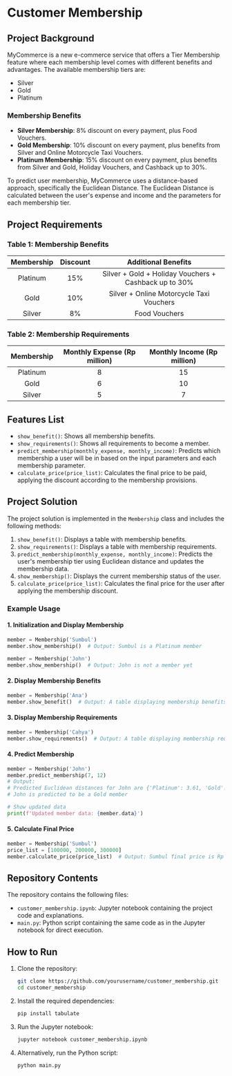 # Customer Membership

## Project Background

MyCommerce is a new e-commerce service that offers a Tier Membership feature where each membership level comes with different benefits and advantages. The available membership tiers are:
- Silver
- Gold
- Platinum

### Membership Benefits
- **Silver Membership**: 8% discount on every payment, plus Food Vouchers.
- **Gold Membership**: 10% discount on every payment, plus benefits from Silver and Online Motorcycle Taxi Vouchers.
- **Platinum Membership**: 15% discount on every payment, plus benefits from Silver and Gold, Holiday Vouchers, and Cashback up to 30%.

To predict user membership, MyCommerce uses a distance-based approach, specifically the Euclidean Distance. The Euclidean Distance is calculated between the user's expense and income and the parameters for each membership tier.

## Project Requirements

### Table 1: Membership Benefits
| **Membership** | **Discount** | **Additional Benefits** |
|:--------------:|:------------:|:-----------------------:|
| Platinum       | 15%          | Silver + Gold + Holiday Vouchers + Cashback up to 30% |
| Gold           | 10%          | Silver + Online Motorcycle Taxi Vouchers |
| Silver         | 8%           | Food Vouchers |

### Table 2: Membership Requirements
| **Membership** | **Monthly Expense (Rp million)** | **Monthly Income (Rp million)** |
|:--------------:|:-------------------------------:|:------------------------------:|
| Platinum       | 8                                | 15                             |
| Gold           | 6                                | 10                             |
| Silver         | 5                                | 7                              |

## Features List
- `show_benefit()`: Shows all membership benefits.
- `show_requirements()`: Shows all requirements to become a member.
- `predict_membership(monthly_expense, monthly_income)`: Predicts which membership a user will be in based on the input parameters and each membership parameter.
- `calculate_price(price_list)`: Calculates the final price to be paid, applying the discount according to the membership provisions.

## Project Solution

The project solution is implemented in the `Membership` class and includes the following methods:

1. `show_benefit()`: Displays a table with membership benefits.
2. `show_requirements()`: Displays a table with membership requirements.
3. `predict_membership(monthly_expense, monthly_income)`: Predicts the user's membership tier using Euclidean distance and updates the membership data.
4. `show_membership()`: Displays the current membership status of the user.
5. `calculate_price(price_list)`: Calculates the final price for the user after applying the membership discount.

### Example Usage

#### 1. Initialization and Display Membership
```python
member = Membership('Sumbul')
member.show_membership()  # Output: Sumbul is a Platinum member

member = Membership('John')
member.show_membership()  # Output: John is not a member yet
```

#### 2. Display Membership Benefits
```python
member = Membership('Ana')
member.show_benefit()  # Output: A table displaying membership benefits
```

#### 3. Display Membership Requirements
```python
member = Membership('Cahya')
member.show_requirements()  # Output: A table displaying membership requirements
```

#### 4. Predict Membership
```python
member = Membership('John')
member.predict_membership(7, 12)  
# Output:
# Predicted Euclidean distances for John are {'Platinum': 3.61, 'Gold': 2.0, 'Silver': 5.0}
# John is predicted to be a Gold member

# Show updated data
print(f'Updated member data: {member.data}')
```

#### 5. Calculate Final Price
```python
member = Membership('Sumbul')
price_list = [100000, 200000, 300000]
member.calculate_price(price_list)  # Output: Sumbul final price is Rp 510,000.0
```

## Repository Contents

The repository contains the following files:
- `customer_membership.ipynb`: Jupyter notebook containing the project code and explanations.
- `main.py`: Python script containing the same code as in the Jupyter notebook for direct execution.

## How to Run

1. Clone the repository:
    ```bash
    git clone https://github.com/yourusername/customer_membership.git
    cd customer_membership
    ```

2. Install the required dependencies:
    ```bash
    pip install tabulate
    ```

3. Run the Jupyter notebook:
    ```bash
    jupyter notebook customer_membership.ipynb
    ```

4. Alternatively, run the Python script:
    ```bash
    python main.py
    ```

